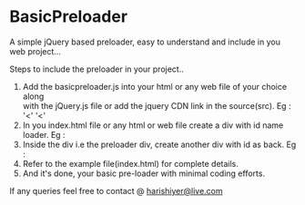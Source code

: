 # BasicPreloader
A simple jQuery based preloader, easy to understand and include in you web project...

Steps to include the preloader in your project..

1) Add the basicpreloader.js into your html or any web file of your choice along      
    with the jQuery.js file or add the jquery CDN link in the source(src).
    Eg : '<<script src="jQuery.js"><</script>'
         '<<script src="basicpreloader.js"><</script>'
2) In you index.html file or any html or web file create a div with id name loader. 
  Eg : <div id="preloader"></div>
3) Inside the div i.e the preloader div, create another div with id as back.
 Eg : <div id="preloader"><div id="back"></div></div>
4) Refer to the example file(index.html) for complete details.
5) And it's done, your basic pre-loader with minimal coding efforts.

If any queries feel free to contact @ harishiyer@live.com

